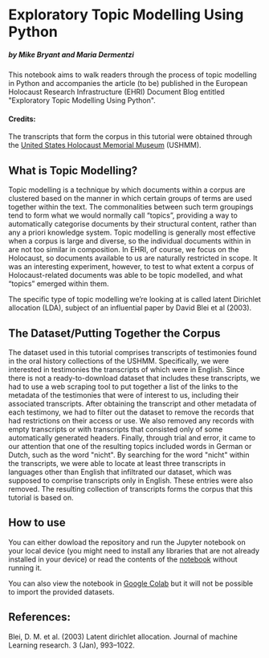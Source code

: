 # Exploratory Topic Modelling Using Python
##### by Mike Bryant and Maria Dermentzi 

This notebook aims to walk readers through the process of topic modelling in Python and accompanies the article (to be) published in the European Holocaust Research Infrastructure (EHRI) Document Blog entitled "Exploratory Topic Modelling Using Python".

#### Credits:
The transcripts that form the corpus in this tutorial were obtained through the [United States Holocaust Memorial Museum](https://www.ushmm.org/) (USHMM).

## What is Topic Modelling?
Topic modelling is a technique by which documents within a corpus are clustered based on the manner in which certain groups of terms are used together within the text. The commonalities between such term groupings tend to form what we would normally call “topics”, providing a way to automatically categorise documents by their structural content, rather than any a priori knowledge system. Topic modelling is generally most effective when a corpus is large and diverse, so the individual documents within in are not too similar in composition. In EHRI, of course, we focus on the Holocaust, so documents available to us are naturally restricted in scope. It was an interesting experiment, however, to test to what extent a corpus of Holocaust-related documents was able to be topic modelled, and what “topics” emerged within them.

The specific type of topic modelling we’re looking at is called latent Dirichlet allocation (LDA), subject of an influential paper by David Blei et al (2003).  

## The Dataset/Putting Together the Corpus
The dataset used in this tutorial comprises transcripts of testimonies found in the oral history collections of the USHMM. Specifically, we were interested in testimonies the transcripts of which were in English. Since there is not a ready-to-download dataset that includes these transcripts, we had to use a web scraping tool to put together a list of the links to the metadata of the testimonies that were of interest to us, including their associated transcripts. After obtaining the transcript and other metadata of each testimony, we had to filter out the dataset to remove the records that had restrictions on their access or use. We also removed any records with empty transcripts or with transcripts that consisted only of some automatically generated headers. Finally, through trial and error, it came to our attention that one of the resulting topics included words in German or Dutch, such as the word "nicht". By searching for the word "nicht" within the transcripts, we were able to locate at least three transcripts in languages other than English that infiltrated our dataset, which was supposed to comprise transcripts only in English. These entries were also removed. The resulting collection of transcripts forms the corpus that this tutorial is based on.

## How to use
You can either dowload the repository and run the Jupyter notebook on your local device (you might need to install any libraries that are not already installed in your device) or read the contents of the [notebook](https://github.com/mdermentzi/ehri-topic-modelling-guide/blob/main/USHMM_Oral_Testimonies_Topic_Modelling.ipynb) without running it.  

You can also view the notebook in [Google Colab](https://colab.research.google.com/drive/1XgcO9cHaBrMwfO1bjmkd0tFuw0ExHXdc?usp=sharing) but it will not be possible to import the provided datasets.

## References:
Blei, D. M. et al. (2003) Latent dirichlet allocation. Journal of machine Learning research. 3 (Jan), 993–1022.